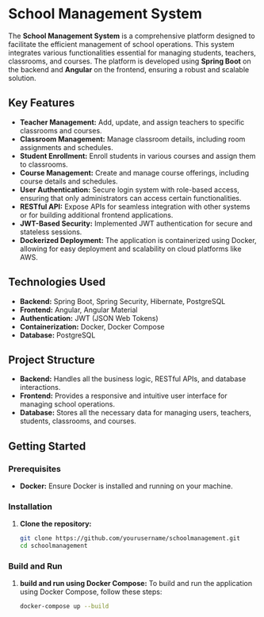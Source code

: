 # School Management System

The **School Management System** is a comprehensive platform designed to facilitate the efficient management of school operations. This system integrates various functionalities essential for managing students, teachers, classrooms, and courses. The platform is developed using **Spring Boot** on the backend and **Angular** on the frontend, ensuring a robust and scalable solution.

## Key Features
- **Teacher Management:** Add, update, and assign teachers to specific classrooms and courses.
- **Classroom Management:** Manage classroom details, including room assignments and schedules.
- **Student Enrollment:** Enroll students in various courses and assign them to classrooms.
- **Course Management:** Create and manage course offerings, including course details and schedules.
- **User Authentication:** Secure login system with role-based access, ensuring that only administrators can access certain functionalities.
- **RESTful API:** Expose APIs for seamless integration with other systems or for building additional frontend applications.
- **JWT-Based Security:** Implemented JWT authentication for secure and stateless sessions.
- **Dockerized Deployment:** The application is containerized using Docker, allowing for easy deployment and scalability on cloud platforms like AWS.

## Technologies Used
- **Backend:** Spring Boot, Spring Security, Hibernate, PostgreSQL
- **Frontend:** Angular, Angular Material
- **Authentication:** JWT (JSON Web Tokens)
- **Containerization:** Docker, Docker Compose
- **Database:** PostgreSQL

## Project Structure
- **Backend:** Handles all the business logic, RESTful APIs, and database interactions.
- **Frontend:** Provides a responsive and intuitive user interface for managing school operations.
- **Database:** Stores all the necessary data for managing users, teachers, students, classrooms, and courses.

## Getting Started
### Prerequisites
- **Docker:** Ensure Docker is installed and running on your machine.

### Installation
1. **Clone the repository:**
   ```bash
   git clone https://github.com/yourusername/schoolmanagement.git
   cd schoolmanagement
   
### Build and Run
1. **build and run using Docker Compose:**
To build and run the application using Docker Compose, follow these steps:
   ```bash
   docker-compose up --build

   
